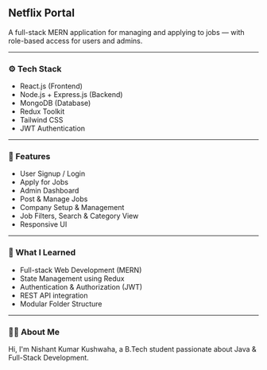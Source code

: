 ##  Netflix Portal

A full-stack MERN application for managing and applying to jobs — with role-based access for users and admins.

---

### ⚙️ Tech Stack

- React.js (Frontend)
- Node.js + Express.js (Backend)
- MongoDB (Database)
- Redux Toolkit
- Tailwind CSS
- JWT Authentication

---

### 📌 Features

- User Signup / Login
- Apply for Jobs
- Admin Dashboard
- Post & Manage Jobs
- Company Setup & Management
- Job Filters, Search & Category View
- Responsive UI

---

### 🧠 What I Learned

- Full-stack Web Development (MERN)
- State Management using Redux
- Authentication & Authorization (JWT)
- REST API integration
- Modular Folder Structure
  
---

### 🙋‍♂️ About Me

Hi, I'm Nishant Kumar Kushwaha, a B.Tech student passionate about Java & Full-Stack Development.  

